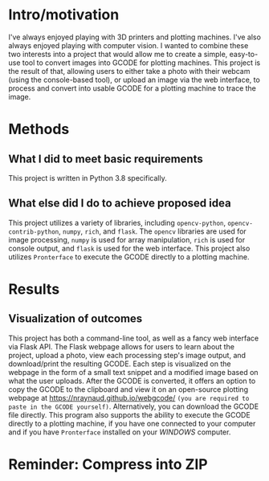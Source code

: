 # Intro/motivation
I've always enjoyed playing with 3D printers and plotting machines. I've also always enjoyed playing with computer vision. I wanted to combine these two interests into a project that would allow me to create a simple, easy-to-use tool to convert images into GCODE for plotting machines. This project is the result of that, allowing users to either take a photo with their webcam (using the console-based tool), or upload an image via the web interface, to process and convert into usable GCODE for a plotting machine to trace the image.

# Methods
## What I did to meet basic requirements
This project is written in Python 3.8 specifically. 

## What else did I do to achieve proposed idea
This project utilizes a variety of libraries, including `opencv-python`, `opencv-contrib-python`, `numpy`, `rich`, and `flask`. The `opencv` libraries are used for image processing, `numpy` is used for array manipulation, `rich` is used for console output, and `flask` is used for the web interface. This project also utilizes `Pronterface` to execute the GCODE directly to a plotting machine.

# Results
## Visualization of outcomes
This project has both a command-line tool, as well as a fancy web interface via Flask API. The Flask webpage allows for users to learn about the project, upload a photo, view each processing step's image output, and download/print the resulting GCODE. Each step is visualized on the webpage in the form of a small text snippet and a modified image based on what the user uploads. After the GCODE is converted, it offers an option to copy the GCODE to the clipboard and view it on an open-source plotting webpage at https://nraynaud.github.io/webgcode/ `(you are required to paste in the GCODE yourself)`. Alternatively, you can download the GCODE file directly. This program also supports the ability to execute the GCODE directly to a plotting machine, if you have one connected to your computer and if you have `Pronterface` installed on your *WINDOWS* computer.

# Reminder: Compress into ZIP